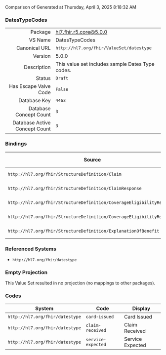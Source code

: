 Comparison of 
Generated at Thursday, April 3, 2025 8:18:32 AM

### DatesTypeCodes

|      |     |
| ---: | --- |
| Package | hl7.fhir.r5.core@5.0.0 |
| VS Name | DatesTypeCodes |
| Canonical URL | `http://hl7.org/fhir/ValueSet/datestype` |
| Version | 5.0.0 |
| Description | This value set includes sample Dates Type codes. |
| Status | `Draft` |
| Has Escape Valve Code | `False` |
| Database Key | `4463` |
| Database Concept Count | `3` |
| Database Active Concept Count | `3` |
### Bindings

| Source | Element | Binding | Strength | Element Short |
| ------ | ------- | ------- | -------- | ------------- |
| `http://hl7.org/fhir/StructureDefinition/Claim` | `Claim.event.type` | `http://hl7.org/fhir/ValueSet/datestype` | `Example` | Specific event |
| `http://hl7.org/fhir/StructureDefinition/ClaimResponse` | `ClaimResponse.event.type` | `http://hl7.org/fhir/ValueSet/datestype` | `Example` | Specific event |
| `http://hl7.org/fhir/StructureDefinition/CoverageEligibilityRequest` | `CoverageEligibilityRequest.event.type` | `http://hl7.org/fhir/ValueSet/datestype` | `Example` | Specific event |
| `http://hl7.org/fhir/StructureDefinition/CoverageEligibilityResponse` | `CoverageEligibilityResponse.event.type` | `http://hl7.org/fhir/ValueSet/datestype` | `Example` | Specific event |
| `http://hl7.org/fhir/StructureDefinition/ExplanationOfBenefit` | `ExplanationOfBenefit.event.type` | `http://hl7.org/fhir/ValueSet/datestype` | `Example` | Specific event |

### Referenced Systems

* `http://hl7.org/fhir/datestype`
### Empty Projection

This Value Set resulted in no projection (no mappings to other packages).

### Codes

| System | Code | Display |
| ------ | ---- | ------- |
| `http://hl7.org/fhir/datestype` | `card-issued` | Card Issued |
| `http://hl7.org/fhir/datestype` | `claim-received` | Claim Received |
| `http://hl7.org/fhir/datestype` | `service-expected` | Service Expected |
